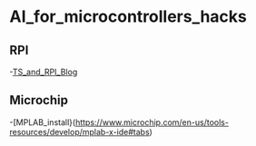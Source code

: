 # AI_for_microcontrollers_hacks

## RPI

-[TS_and_RPI_Blog](https://learn.adafruit.com/running-tensorflow-lite-on-the-raspberry-pi-4/initial-setup)

## Microchip

-[MPLAB_install}(https://www.microchip.com/en-us/tools-resources/develop/mplab-x-ide#tabs)

